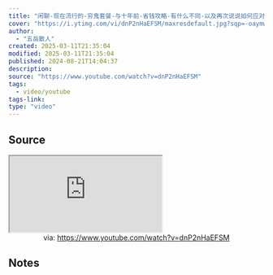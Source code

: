 ```yaml
---
title: "闲聊-现在流行的-穷鬼套餐-与十年前-省钱攻略-有什么不同-以及再次说说如何应对往下的十年"
cover: "https://i.ytimg.com/vi/dnP2nHaEFSM/maxresdefault.jpg?sqp=-oaymwEmCIAKENAF8quKqQMa8AEB-AH-CYAC0AWKAgwIABABGGUgSChCMA8=&rs=AOn4CLB5-ewzxL2uN79suf5oRM6cpKgSfA"
author:
  - "五岳散人"
created: 2025-03-11T21:35:04
modified: 2025-03-11T21:35:04
published: 2024-08-21T14:04:37
description:
source: "https://www.youtube.com/watch?v=dnP2nHaEFSM"
tags:
  - video/youtube
tags-link:
type: "video"
---
```

## Source

<iframe src="https://www.youtube.com/embed/dnP2nHaEFSM" allow="accelerometer; autoplay; clipboard-write; encrypted-media; gyroscope; picture-in-picture; web-share" referrerpolicy="strict-origin-when-cross-origin" allowfullscreen></iframe>
<center>via: <a href='https://www.youtube.com/watch?v=dnP2nHaEFSM' target='_blank' class='external-link'>https://www.youtube.com/watch?v=dnP2nHaEFSM</a></center>

## Notes

